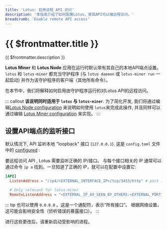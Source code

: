 ```yaml
---
title: 'Lotus: 启用远程 API 访问'
description: '本指南介绍了如何配置Lotus，使其API可以被远程访问。'
breadcrumb: 'Enable remote API access'
---
```


# {{ $frontmatter.title }}

{{ $frontmatter.description }}

**Lotus Miner** 和 **Lotus Node** 应用在运行时默认带有其自己的本地API端点设置。 `lotus` 和 `lotus-miner` 都充当守护程序 (与 `lotus daemon` 或 `lotus-miner run` 一起启动) 并作为该守护程序的客户端（其他所有命令）。

在本节中，我们将解释如何启用由守护程序运行的对Lotus API的远程访问。

::: callout
**该说明同时适用于 `lotus` 与 `lotus-miner`**. 为了简化开发, 我们将通过编辑[Lotus Node configuration](../../get-started/lotus/configuration-and-advanced-usage.md) 来说明如何使用 `lotus`来完成此操作, 并且同样可以通过编辑 [Lotus Miner configuration](../../mine/lotus/miner-configuration.md) 来实现。
:::

## 设置API端点的监听接口

默认情况下,  API 监听本地 "loopback" 接口 (`127.0.0.1`). 这是 `config.toml` 文件中的 [configured](../../get-started/lotus/configuration-and-advanced-usage.md) :

要远程访问 API , Lotus 需要监听正确的 IP/接口。 与每个接口相关的 IP 通常可以通过命令 `ip a` 找到。一旦知道了正确的 IP，就可以在配置中设置它:

```toml
[API]
  ListenAddress = "/ip4/<EXTERNAL_INTERFACE_IP>/tcp/3453/http" # port is an example

  # Only relevant for lotus-miner
  RemoteListenAddress = "<EXTERNAL_IP_AS_SEEN_BY_OTHERS:<EXTERNAL_PORT_AS_SEEN_BY_OTHERS>"
```

::: tip
也可以使用 `0.0.0.0` 。这是一个通配符，表示“所有接口”。 根据网络设置，这可能会影响安全性（侦听错误的暴露接口）。
:::

进行这些更改后，请重新启动受影响的进程。
